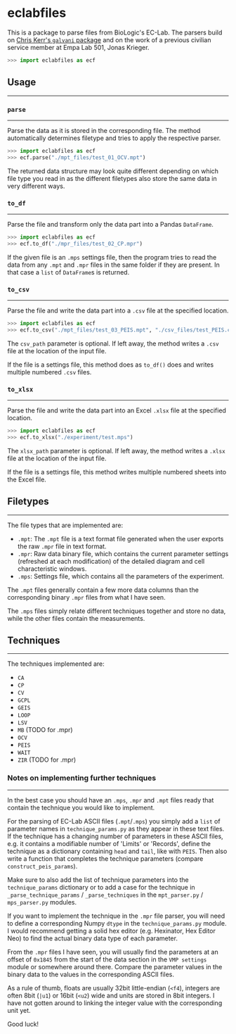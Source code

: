 # eclabfiles

This is a package to parse files from BioLogic's EC-Lab. The parsers build on [Chris Kerr's `galvani` package](https://github.com/chatcannon/galvani) and on the work of a previous civilian service member at Empa Lab 501, Jonas Krieger.

```python
>>> import eclabfiles as ecf
```

## Usage
---

### `parse`
---

Parse the data as it is stored in the corresponding file. The method automatically determines filetype and tries to apply the respective parser.

```python
>>> import eclabfiles as ecf
>>> ecf.parse("./mpt_files/test_01_OCV.mpt")
```

The returned data structure may look quite different depending on which file type you read in as the different filetypes also store the same data in very different ways.


### `to_df`
---

Parse the file and transform only the data part into a Pandas `DataFrame`. 


```python
>>> import eclabfiles as ecf
>>> ecf.to_df("./mpr_files/test_02_CP.mpr")
```

If the given file is an `.mps` settings file, then the program tries to read the data from any `.mpt` and `.mpr` files in the same folder if they are present. In that case a `list` of `DataFrame`s is returned.


### `to_csv`
---

Parse the file and write the data part into a `.csv` file at the specified location.

```python
>>> import eclabfiles as ecf
>>> ecf.to_csv("./mpt_files/test_03_PEIS.mpt", "./csv_files/test_PEIS.csv")
```

The `csv_path` parameter is optional. If left away, the method writes a `.csv` file at the location of the input file.

If the file is a settings file, this method does as `to_df()` does and writes multiple numbered `.csv` files.


### `to_xlsx`
---

Parse the file and write the data part into an Excel `.xlsx` file at the specified location.

```python
>>> import eclabfiles as ecf
>>> ecf.to_xlsx("./experiment/test.mps")
```

The `xlsx_path` parameter is optional. If left away, the method writes a `.xlsx` file at the location of the input file.

If the file is a settings file, this method writes multiple numbered sheets into the Excel file.


## Filetypes
---

The file types that are implemented are:

- `.mpt`: The `.mpt` file is a text format file generated when the user exports the raw `.mpr` file in text format.
- `.mpr`: Raw data binary file, which contains the current parameter settings (refreshed at each modification) of the detailed diagram and cell characteristic windows.
- `.mps`: Settings file, which contains all the parameters of the experiment.

The `.mpt` files generally contain a few more data columns than the corresponding binary `.mpr` files from what I have seen.

The `.mps` files simply relate different techniques together and store no data, while the other files contain the measurements.


## Techniques
---

The techniques implemented are:

- `CA`
- `CP`
- `CV`
- `GCPL`
- `GEIS`
- `LOOP`
- `LSV`
- `MB` (TODO for .mpr)
- `OCV`
- `PEIS`
- `WAIT`
- `ZIR` (TODO for .mpr)

### Notes on implementing further techniques
---

In the best case you should have an `.mps`, `.mpr` and `.mpt` files ready that contain the technique you would like to implement.

For the parsing of EC-Lab ASCII files (`.mpt`/`.mps`) you simply add a `list` of parameter names in `technique_params.py` as they appear in these text files. If the technique has a changing number of parameters in these ASCII files, e.g. it contains a modifiable number of 'Limits' or 'Records', define the technique as a dictionary containing `head` and `tail`, like with `PEIS`. Then also write a function that completes the technique parameters (compare `construct_peis_params`). 

Make sure to also add the list of technique parameters into the `technique_params` dictionary or to add a case for the technique in `_parse_technique_params` / `_parse_techniques` in the `mpt_parser.py` / `mps_parser.py` modules.

If you want to implement the technique in the `.mpr` file parser, you will need to define a corresponding Numpy `dtype` in the `technique_params.py` module. I would recommend getting a solid hex editor (e.g. Hexinator, Hex Editor Neo) to find the actual binary data type of each parameter. 

From the `.mpr` files I have seen, you will usually find the parameters at an offset of `0x1845` from the start of the data section in the `VMP settings` module or somewhere around there. Compare the parameter values in the binary data to the values in the corresponding ASCII files. 

As a rule of thumb, floats are usually 32bit little-endian (`<f4`), integers are often 8bit (`|u1`) or 16bit (`<u2`) wide and units are stored in 8bit integers. I have not gotten around to linking the integer value with the corresponding unit yet.

Good luck!
